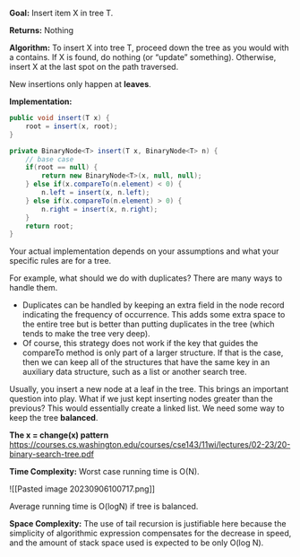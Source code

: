 **Goal:**
Insert item X in tree T.

**Returns:**
Nothing

**Algorithm:**
To insert X into tree T, proceed down the tree as you would with a contains. 
If X is found, do nothing (or “update” something).
Otherwise, insert X at the last spot on the path traversed. 

New insertions only happen at **leaves**.

**Implementation:**
```Java
public void insert(T x) {
	root = insert(x, root);
}

private BinaryNode<T> insert(T x, BinaryNode<T> n) {
	// base case
	if(root == null) {
		return new BinaryNode<T>(x, null, null);
	} else if(x.compareTo(n.element) < 0) {
		n.left = insert(x, n.left);
	} else if(x.compareTo(n.element) > 0) {
		n.right = insert(x, n.right);	
	}
	return root;
}
```

Your actual implementation depends on your assumptions and what your specific rules are for a tree.

For example, what should we do with duplicates? There are many ways to handle them. 
- Duplicates can be handled by keeping an extra field in the node record indicating the frequency of occurrence. This adds some extra space to the entire tree but is better than putting duplicates in the tree (which tends to make the tree very deep). 
- Of course, this strategy does not work if the key that guides the compareTo method is only part of a larger structure. If that is the case, then we can keep all of the structures that have the same key in an auxiliary data structure, such as a list or another search tree.

Usually, you insert a new node at a leaf in the tree. 
This brings an important question into play. What if we just kept inserting nodes greater than the previous? This would essentially create a linked list. We need some way to keep the tree **balanced**.

**The x = change(x) pattern**
https://courses.cs.washington.edu/courses/cse143/11wi/lectures/02-23/20-binary-search-tree.pdf

**Time Complexity:**
Worst case running time is O(N).

![[Pasted image 20230906100717.png]]

Average running time is O(logN) if tree is balanced.

**Space Complexity:**
The use of tail recursion is justifiable here because the simplicity of algorithmic expression compensates for the decrease in speed, and the amount of stack space used is expected to be only O(log N). 